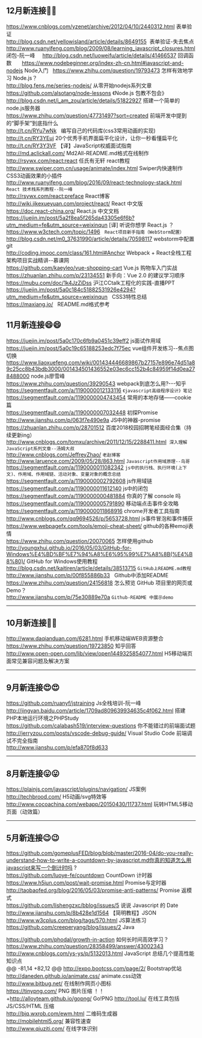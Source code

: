 ## 12月新连接:dancer::dancer:     
https://www.cnblogs.com/yzenet/archive/2012/04/10/2440312.html 表单验证   
http://blog.csdn.net/yellowisland/article/details/8649155  表单验证-失去焦点
http://www.ruanyifeng.com/blog/2009/08/learning_javascript_closures.html 闭包-阮一峰    
http://blog.csdn.net/luoweifu/article/details/41466537  回调函数       
https://www.nodebeginner.org/index-zh-cn.html#javascript-and-nodejs  Node入门  
https://www.zhihu.com/question/19793473  怎样有效地学习 Node.js？   
http://blog.fens.me/series-nodejs/    从零开始nodejs系列文章    
https://github.com/alsotang/node-lessons 《Node.js 包教不包会》    
http://blog.csdn.net/i_am_zou/article/details/51822927 搭建一个简单的node.js服务器        
https://www.zhihu.com/question/47731497?sort=created  前端开发中提到的“脚手架”到底指什么         
http://t.cn/RYu7wNk   编写自己的代码库(css3常用动画的实现)         
http://t.cn/RY3YEuj 20个优秀手机界面扁平化设计，让你一秒看懂扁平化      
http://t.cn/RY3Y3VF 【译】JavaScript权威面试指南   
http://md.aclickall.com/ Md2All-README.md格式在线制作       
http://rsywx.com/react:react  任氏有无轩 react教程     
http://www.swiper.com.cn/usage/animate/index.html  Swiper内快速制作CSS3动画效果的小插件     
http://www.ruanyifeng.com/blog/2016/09/react-technology-stack.html `React 技术栈系列教程--阮一峰`       
http://rsywx.com/react:preface React博客     
http://wiki.jikexueyuan.com/project/react/ React 中文版    
https://doc.react-china.org/ React.js 中文文档   
https://juejin.im/post/5a2f8ea5f265da43305e6f6b?utm_medium=fe&utm_source=weixinqun  [译] 听说你想学 React.js ？    
https://www.w3ctech.com/topic/1496   `React项目新手指南（WebStorm配置）`       
http://blog.csdn.net/m0_37631990/article/details/70598117  webstorm中配置git    
http://coding.imooc.com/class/161.html#Anchor Webpack + React全栈工程架构项目实战精讲--慕课网   
https://github.com/kaeyleo/vue-shopping-cart Vue.js 购物车入门实战       
https://zhuanlan.zhihu.com/p/23134551 新手向：Vue 2.0 的建议学习顺序    
https://mubu.com/doc/1k4JzZiDss 沪江CCtalk工程化的实践-直播PPT    
https://juejin.im/post/5a0c184c51882531926e4294?utm_medium=fe&utm_source=weixinqun   CSS3特性总结     
https://maxiang.io/   README.md格式参考  

## 11月新连接:smile::smile:
https://juejin.im/post/5a0c170c6fb9a0451c39eff2 js面试作用域   
https://juejin.im/post/5a0c19c65188253edc7f75ec vue组件开发练习--焦点图切换  
https://www.liaoxuefeng.com/wiki/001434446689867b27157e896e74d51a89c25cc8b43bdb3000/001434501436552e03ec6cc152b4c84959f14d0ea278488000  node.js廖雪峰     
https://www.zhihu.com/question/39290543  webpack到底怎么用?---知乎       
https://segmentfault.com/a/1190000012133116 `《javascript高级程序设计》笔记`  
https://segmentfault.com/a/1190000004743454 常用的本地存储——cookie篇  
https://segmentfault.com/a/1190000007032448 初探Promise  
http://www.jianshu.com/p/063f7e490e9a JS中的神器-promise  
https://zhuanlan.zhihu.com/p/28701512 百度2018校园招聘笔经面经合集（持续更新ing）<br> 
http://www.cnblogs.com/tomxu/archive/2011/12/15/2288411.html  `深入理解JavaScript系列文章--汤姆大叔`<br> 
http://www.cnblogs.com/JeffreyZhao/   `老赵博客`<br>
http://www.laruence.com/2009/05/28/863.html  `Javascript作用域原理--鸟哥`<br>
https://segmentfault.com/a/1190000011082342  `js中的执行栈、执行环境(上下文)、作用域、作用域链、活动对象、变量对象的概念总结`<br>
https://segmentfault.com/a/1190000002792608  js作用域链<br>
https://segmentfault.com/a/1190000011612140  js中的闭包<br> 
https://segmentfault.com/a/1190000000481884  你真的了解 console 吗<br>
https://segmentfault.com/a/1190000005791890  移动端点击事件全攻略<br>
https://segmentfault.com/a/1190000011868916  chrome开发者工具指南<br>
http://www.cnblogs.com/qq9694526/p/5653728.html     js事件冒泡和事件捕获<br>
https://www.webpagefx.com/tools/emoji-cheat-sheet/  github的各种emoji表情<br>
https://www.zhihu.com/question/20070065      怎样使用github<br>
http://youngxhui.github.io/2016/05/03/GitHub-for-Windows%E4%BD%BF%E7%94%A8%E6%95%99%E7%A8%8B(%E4%B8%80)/  GitHub for Windows使用教程<br>
http://blog.csdn.net/kaitiren/article/details/38513715  `GitHub上README.md教程`<br>
http://www.jianshu.com/p/00f855886b33   Github中添加README<br>
https://www.zhihu.com/question/24156818  怎么预览 GitHub 项目里的网页或 Demo？<br>
http://www.jianshu.com/p/75e30889e70a  `Github-README 中展示demo`<br>
***
## 10月新连接:raised_hands::raised_hands:
http://www.daqianduan.com/6281.html  手机移动端WEB资源整合<br>
https://www.zhihu.com/question/19723850  知乎回答<br>
http://www.open-open.com/lib/view/open1449325854077.html  H5移动端页面常见兼容问题及解决方案<br>
***
## 9月新连接:heart_eyes::heart_eyes:
https://github.com/ruanyf/jstraining  Js全栈培训-阮一峰<br>
http://jingyan.baidu.com/article/1709ad809639934635c4f062.html  搭建PHP本地运行环境之PHPStudy<br>
https://github.com/calabash519/interview-questions  你不能错过的前端面试题<br>
http://jerryzou.com/posts/vscode-debug-guide/  Visual Studio Code 前端调试不完全指南<br>
http://www.jianshu.com/p/efa870f8d633 <br>
***
## 8月新连接:stuck_out_tongue::stuck_out_tongue:
https://plainjs.com/javascript/plugins/navigation/ JS案例<br>
http://techbrood.com/  H5动画/svg特效等<br>
http://www.cocoachina.com/webapp/20150430/11737.html 玩转HTML5移动页面（动效篇）<br>
***
## 5月新连接:wink::wink:
https://github.com/gomeplusFED/blog/blob/master/2016-04/do-you-really-understand-how-to-write-a-countdown-by-javascript.md你真的知道怎么用javascript来写一个倒计时吗 ?<br>
https://github.com/luoye-fe/countdown  CountDown 计时器<br>
https://www.h5jun.com/post/wait-promise.html Promise与定时器<br>
http://taobaofed.org/blog/2016/05/03/promise-anti-patterns/ Promise 返模式 <br>
https://github.com/lishengzxc/bblog/issues/5  说说 Javascript 的 Date<br>
http://www.jianshu.com/p/8b428e1d1564 【简明教程】JSON <br>
http://www.w3cplus.com/blog/tags/570.html JS算法练习<br>
https://github.com/creeperyang/blog/issues/2 Java


 https://github.com/phodal/growth-in-action 如何长时间高效学习？  
  https://www.zhihu.com/question/28358499/answer/43002343     
  http://www.cnblogs.com/ys-ys/p/5132013.html JavaScript 总结几个提高性能知识点   
 @@ -81,14 +82,12 @@ http://expo.bootcss.com/page/2/ Bootstrap优站   
  http://daneden.github.io/animate.css/   animate.css动效   
  http://www.bitbug.net/   在线制作网页小图标   
  https://tinypng.com/    PNG 图片压缩 ！！   
 +http://alloyteam.github.io/gopng/ Go!PNG
  http://tool.lu/    在线工具包括JS/CSS/HTML 压缩   
  http://bjq.wxrob.com/ewm.html   二维码生成器   
  http://mobilehtml5.org/ 兼容性速查    
  http://www.qiuziti.com/  在线字体识别   
